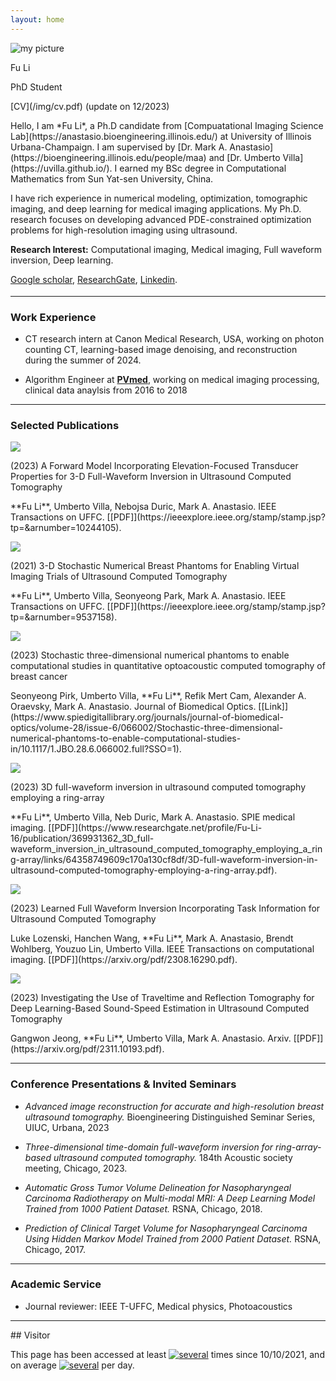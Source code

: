 ```yaml
---
layout: home
---
```


<div class="row justify-content-md-center" style="margin-bottom: 18px;">
<div class="col-md-4 col-sm-4">
<div class="text-center">
<img src="/img/p.png" class="rounded-circle img-fluid my-profile-picture" alt="my picture">
<p class="my-name">Fu Li</p>
<p class="my-position">PhD Student</p>
<p class="my-cv" markdown="1">[CV](/img/cv.pdf) (update on 12/2023)</p>
</div>
</div>

<div class="col-md-8 col-sm-8" markdown="1">
Hello, I am *Fu Li*, a Ph.D candidate from [Compuatational Imaging Science Lab](https://anastasio.bioengineering.illinois.edu/) at University of Illinois Urbana-Champaign. I am supervised by [Dr. Mark A. Anastasio](https://bioengineering.illinois.edu/people/maa) and [Dr. Umberto Villa](https://uvilla.github.io/).  I earned my BSc degree in Computational Mathematics from Sun Yat-sen University, China.

I have rich experience in numerical modeling, optimization, tomographic imaging, and deep learning for medical imaging applications. My Ph.D. research focuses on developing advanced PDE-constrained optimization problems for high-resolution imaging using ultrasound.

**Research Interest:** Computational imaging, Medical imaging, Full waveform inversion, Deep learning.

[Google scholar](https://scholar.google.com/citations?hl=en&user=IKi0xjEAAAAJ&view_op=list_works&gmla=AJsN-F7hggU61uR5_cE_O-VC89NGVzEXDMnqdBo4ITiQrRn6z-DBZMmNmeKM0SmEUuX8YpYayEIm6B6T8eNNKAZ72c3osf0CPA),
[ResearchGate](https://www.researchgate.net/profile/Fu-Li-16),
[Linkedin](https://www.linkedin.com/in/lifu2bkop/).

</div>
</div>

<hr>

<h3 class="text-center">Work Experience</h3>

- CT research intern at Canon Medical Research, USA, working on photon counting CT, learning-based image denoising, and reconstruction during the summer of 2024.

- Algorithm Engineer at [**PVmed**](https://www.pvmedtech.com/en/about.html), working on medical imaging processing, clinical data anaylsis from 2016 to 2018

<hr>

<h3 class="text-center">Selected Publications</h3>
<div class="row my-pub-main">
<div class="col-14 col-sm-4">
<div class="text-center">
<img src="/img/usct_forward.png" class="rounded img-fluid my-profile-picture">
</div>
</div>
<div class="col-14 col-sm-8 my-pub-r">
<p class="my-pub-heading">(2023) A Forward Model Incorporating Elevation-Focused Transducer Properties for 3-D Full-Waveform Inversion in Ultrasound Computed Tomography </p>
<p markdown="1">
**Fu Li**, Umberto Villa, Nebojsa Duric, Mark A. Anastasio. IEEE  Transactions on UFFC.  [[PDF]](https://ieeexplore.ieee.org/stamp/stamp.jsp?tp=&arnumber=10244105).
</p>
</div>
</div>

<div class="row my-pub-main">
<div class="col-14 col-sm-4">
<div class="text-center">
<img src="/img/usct_nbp.png" class="rounded img-fluid my-profile-picture">
</div>
</div>
<div class="col-14 col-sm-8 my-pub-r">
<p class="my-pub-heading">(2021) 3-D Stochastic Numerical Breast Phantoms for Enabling Virtual Imaging Trials of Ultrasound Computed Tomography </p>
<p markdown="1">
**Fu Li**, Umberto Villa, Seonyeong Park, Mark A. Anastasio. IEEE  Transactions on UFFC.  [[PDF]](https://ieeexplore.ieee.org/stamp/stamp.jsp?tp=&arnumber=9537158).
</p>
</div>
</div>


<div class="row my-pub-main">
<div class="col-14 col-sm-4">
<div class="text-center">
<img src="/img/pact_nbp.png" class="rounded img-fluid my-profile-picture">
</div>
</div>
<div class="col-14 col-sm-8 my-pub-r">
<p class="my-pub-heading">(2023) Stochastic three-dimensional numerical phantoms to enable computational studies in quantitative optoacoustic computed tomography of breast cancer </p>
<p markdown="1">
Seonyeong Pirk, Umberto Villa, **Fu Li**, Refik Mert Cam, Alexander A. Oraevsky, Mark A. Anastasio. Journal of Biomedical Optics.  [[Link]](https://www.spiedigitallibrary.org/journals/journal-of-biomedical-optics/volume-28/issue-6/066002/Stochastic-three-dimensional-numerical-phantoms-to-enable-computational-studies-in/10.1117/1.JBO.28.6.066002.full?SSO=1).
</p>
</div>
</div>


<div class="row my-pub-main">
<div class="col-14 col-sm-4">
<div class="text-center">
<img src="/img/usct_3dfwi.png" class="rounded img-fluid my-profile-picture">
</div>
</div>
<div class="col-14 col-sm-8 my-pub-r">
<p class="my-pub-heading">(2023) 3D full-waveform inversion in ultrasound computed tomography employing a ring-array </p>
<p markdown="1">
**Fu Li**, Umberto Villa, Neb Duric, Mark A. Anastasio. SPIE medical imaging.  [[PDF]](https://www.researchgate.net/profile/Fu-Li-16/publication/369931362_3D_full-waveform_inversion_in_ultrasound_computed_tomography_employing_a_ring-array/links/64358749609c170a130cf8df/3D-full-waveform-inversion-in-ultrasound-computed-tomography-employing-a-ring-array.pdf).
</p>
</div>
</div>


<div class="row my-pub-main">
<div class="col-14 col-sm-4">
<div class="text-center">
<img src="/img/learnfwi.png" class="rounded img-fluid my-profile-picture">
</div>
</div>
<div class="col-14 col-sm-8 my-pub-r">
<p class="my-pub-heading">(2023) Learned Full Waveform Inversion Incorporating Task Information for Ultrasound Computed Tomography </p>
<p markdown="1">
Luke Lozenski, Hanchen Wang, **Fu Li**, Mark A. Anastasio, Brendt Wohlberg, Youzuo Lin, Umberto Villa. IEEE Transactions on computational imaging.  [[PDF]](https://arxiv.org/pdf/2308.16290.pdf).
</p>
</div>
</div>


<div class="row my-pub-main">
<div class="col-14 col-sm-4">
<div class="text-center">
<img src="/img/usct_dl.png" class="rounded img-fluid my-profile-picture">
</div>
</div>
<div class="col-14 col-sm-8 my-pub-r">
<p class="my-pub-heading">(2023) Investigating the Use of Traveltime and Reflection Tomography for Deep Learning-Based Sound-Speed Estimation in Ultrasound Computed Tomography </p>
<p markdown="1">
Gangwon Jeong, **Fu Li**, Umberto Villa, Mark A. Anastasio. Arxiv.  [[PDF]](https://arxiv.org/pdf/2311.10193.pdf).
</p>
</div>
</div>





<hr>

<h3 class="text-center">Conference Presentations & Invited Seminars</h3>


- *Advanced image reconstruction for accurate and high-resolution breast ultrasound tomography.* 
Bioengineering Distinguished Seminar Series, UIUC, Urbana, 2023


- *Three-dimensional time-domain full-waveform inversion for ring-array-based ultrasound computed tomography.* 
184th Acoustic society meeting, Chicago, 2023.


- *Automatic Gross Tumor Volume Delineation for Nasopharyngeal Carcinoma Radiotherapy on Multi-modal MRI: A Deep Learning Model Trained from 1000 Patient Dataset.* RSNA, Chicago, 2018.


- *Prediction of Clinical Target Volume for Nasopharyngeal Carcinoma Using Hidden Markov Model Trained from 2000 Patient Dataset.* 
RSNA, Chicago, 2017.


<hr>
<h3 class="text-center">Academic Service</h3>

- Journal reviewer: IEEE T-UFFC, Medical physics, Photoacoustics

<hr>
## Visitor
<script type="text/javascript" id="clustrmaps" src="//clustrmaps.com/map_v2.js?d=QIPByJPad1CpyETIrcsn9UkBNsTyCB04_W4sG6DGyzg"></script>


This page has been accessed at least
<a href="http://stuff.mit.edu/doc/counter-howto.html"><img 
src="http://stuff.mit.edu/cgi/counter/fuli2bb" alt="several"></a>
times since 10/10/2021, and on average <a href="http://stuff.mit.edu/doc/counter-howto.html"><img 
src="http://stuffimit.edu/cgi/perday/fuli2bb" alt="several"></a> per day. 
